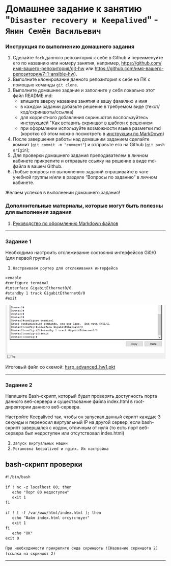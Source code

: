 # Домашнее задание к занятию "`Disaster recovery и Keepalived`" - `Янин Семён Васильевич`


### Инструкция по выполнению домашнего задания

   1. Сделайте `fork` данного репозитория к себе в Github и переименуйте его по названию или номеру занятия, например, https://github.com/имя-вашего-репозитория/git-hw или  https://github.com/имя-вашего-репозитория/7-1-ansible-hw).
   2. Выполните клонирование данного репозитория к себе на ПК с помощью команды `git clone`.
   3. Выполните домашнее задание и заполните у себя локально этот файл README.md:
      - впишите вверху название занятия и вашу фамилию и имя
      - в каждом задании добавьте решение в требуемом виде (текст/код/скриншоты/ссылка)
      - для корректного добавления скриншотов воспользуйтесь [инструкцией "Как вставить скриншот в шаблон с решением](https://github.com/netology-code/sys-pattern-homework/blob/main/screen-instruction.md)
      - при оформлении используйте возможности языка разметки md (коротко об этом можно посмотреть в [инструкции  по MarkDown](https://github.com/netology-code/sys-pattern-homework/blob/main/md-instruction.md))
   4. После завершения работы над домашним заданием сделайте коммит (`git commit -m "comment"`) и отправьте его на Github (`git push origin`);
   5. Для проверки домашнего задания преподавателем в личном кабинете прикрепите и отправьте ссылку на решение в виде md-файла в вашем Github.
   6. Любые вопросы по выполнению заданий спрашивайте в чате учебной группы и/или в разделе “Вопросы по заданию” в личном кабинете.
   
Желаем успехов в выполнении домашнего задания!
   
### Дополнительные материалы, которые могут быть полезны для выполнения задания

1. [Руководство по оформлению Markdown файлов](https://gist.github.com/Jekins/2bf2d0638163f1294637#Code)

---

### Задание 1

Необходимо настроить отслеживание состояния интерфейсов Gi0/0 (для первой группы)

1. `Настраиваем роутер для отслеживания интерфейса`

```
>enable
#configure terminal
#interface GigabitEthernet0/0
#standby 1 track GigabitEthernet0/0
#exit
```

<img src = "img/image1.png">

Итоговый файл со схемой: [hsrp_advanced_hw1.pkt](hsrp_advanced_hw1.pkt)

---

### Задание 2

Напишите Bash-скрипт, который будет проверять доступность порта данного веб-сервера и существование файла index.html в root-директории данного веб-сервера.

Настройте Keepalived так, чтобы он запускал данный скрипт каждые 3 секунды и переносил виртуальный IP на другой сервер, если bash-скрипт завершался с кодом, отличным от нуля (то есть порт веб-сервера был недоступен или отсутствовал index.html)

1. `Запуск виртуальных машин`
2. `Установка keepalived и nginx. Их настройка`

bash-скрипт проверки
---
```
#!/bin/bash

if ! nc -z localhost 80; then
   echo "Порт 80 недоступен"
   exit 1
fi

if ! [ -f /var/www/html/index.html ]; then
   echo "Файл index.html отсутствует"
   exit 1
fi
   echo "OK"
exit 0
```

`При необходимости прикрепитe сюда скриншоты
![Название скриншота 2](ссылка на скриншот 2)`


---

